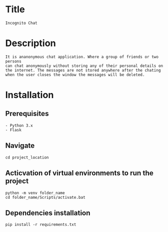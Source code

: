 # Title
    Incognito Chat

# Description
    It is ananonymous chat application. Where a group of friends or two persons 
    can chat anonymously without storing any of their personal details on the internet. The messages are not stored anywhere after the chating when the user closes the window the messages will be deleted.

# Installation

## Prerequisites
    - Python 3.x
    - Flask
    
## Navigate
    cd project_location

## Acticvation of virtual environments to run the project
    python -m venv folder_name
    cd folder_name/Scripts/activate.bat 
    
## Dependencies installation
    pip install -r requirements.txt
